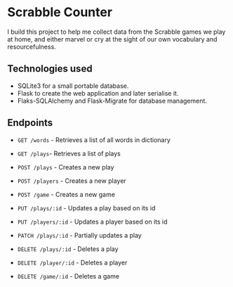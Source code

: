 # Scrabble Counter

I build this project to help me collect data from the Scrabble games we play at home, and either marvel or cry at the sight of our own vocabulary and resourcefulness.

## Technologies used

* SQLite3 for a small portable database.
* Flask to create the web application and later serialise it.
* Flaks-SQLAlchemy and Flask-Migrate for database management.

## Endpoints

* `GET /words` - Retrieves a list of all words in dictionary
* `GET /plays`- Retrieves a list of plays

* `POST /plays` - Creates a new play
* `POST /players` - Creates a new player
* `POST /game` - Creates a new game

* `PUT /plays/:id` - Updates a play based on its id
* `PUT /players/:id` - Updates a player based on its id

* `PATCH /plays/:id` - Partially updates a play

* `DELETE /plays/:id` - Deletes a play
* `DELETE /player/:id` - Deletes a player
* `DELETE /game/:id` - Deletes a game
